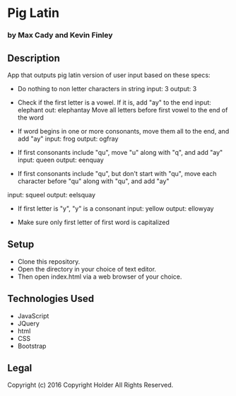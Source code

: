 # Pig Latin
### by Max Cady and Kevin Finley

## Description

App that outputs pig latin version of user input based on these specs:

* Do nothing to non letter characters in string
input: 3
output: 3

* Check if the first letter is a vowel. If it is, add "ay" to the end
input: elephant
out: elephantay
Move all letters before first vowel to the end of the word

* If word begins in one or more consonants, move them all to the end, and add "ay"
input: frog
output: ogfray

* If first consonants include "qu", move "u" along with "q", and add "ay"
input: queen
output: eenquay

* If first consonants include "qu", but don't start with "qu", move each character before "qu" along with "qu",  and add "ay"

input: squeel
output: eelsquay

* If first letter is "y", "y" is a consonant
input: yellow
output: ellowyay

* Make sure only first letter of first word is capitalized

## Setup

* Clone this repository.
* Open the directory in your choice of text editor.
* Then open index.html via a web browser of your choice.

## Technologies Used
* JavaScript
* JQuery
* html
* CSS
* Bootstrap

## Legal
Copyright (c) 2016 Copyright Holder All Rights Reserved.




